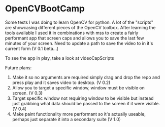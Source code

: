 # OpenCVBootCamp
Some tests I was doing to learn OpenCV for python. A lot of the "scripts" are showcasing different pieces of the OpenCV toolbox.
After learning the tools available I used it in combinations with mss to create a fairly performant app that screen caps and allows you
to save the last few minutes of your screen. Need to update a path to save the video to in it's current form (V 0.1 beta...) 

To see the app in play, take a look at videoCapScripts

Future plans:

1. Make it so no arguments are required simply drag and drop the repo and press play and it saves video to desktop. (V 0.2)
2. Allow you to target a specific window, window must be visible on screen. (V 0.3)
3. Target specific window not requiring window to be visible but instead just grabbing what data should be passed to the screen if it were visible. (V 0.4)
4. Make paint functionality more performant so it's actually useable, perhaps just separate it into a secondary suite (V 1.0)
